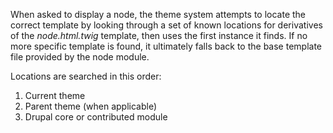 When asked to display a node, the theme system attempts to locate the correct template by looking through a set of known locations for derivatives of the _node.html.twig_ template, then uses the first instance it finds. If no more specific template is found, it ultimately falls back to the base template file provided by the node module.

Locations are searched in this order:

1. Current theme
2. Parent theme \(when applicable\)
3. Drupal core or contributed module



